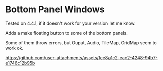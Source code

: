 # Bottom Panel Windows

Tested on 4.4.1, if it doesn't work for your version let me know.

Adds a make floating button to some of the bottom panels.

Some of them throw errors, but Ouput, Audio, TileMap, GridMap seem to work ok.

https://github.com/user-attachments/assets/fce8a1c2-eac2-4248-94b7-e1746c12b95b

